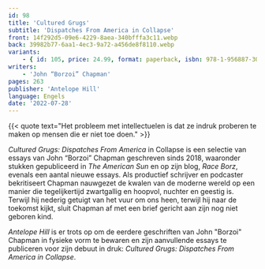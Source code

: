 ```yaml
---
id: 98
title: 'Cultured Grugs'
subtitle: 'Dispatches From America in Collapse'
front: 14f292d5-09e6-4229-8aea-340bfffa3c11.webp
back: 39982b77-6aa1-4ec3-9a72-a456de8f8110.webp
variants:
    - { id: 105, price: 24.99, format: paperback, isbn: 978-1-956887-30-3 }
writers:
    - 'John “Borzoi” Chapman'
pages: 263
publisher: 'Antelope Hill'
language: Engels
date: '2022-07-28'
---
```


{{< quote text="Het probleem met intellectuelen is dat ze indruk proberen te maken op mensen die er niet toe doen." >}}
 
*Cultured Grugs: Dispatches From America* in Collapse is een selectie van essays van John “Borzoi” Chapman geschreven sinds 2018, waaronder stukken gepubliceerd in *The American Sun* en op zijn blog, *Race Borz*, evenals een aantal nieuwe essays. Als productief schrijver en podcaster bekritiseert Chapman nauwgezet de kwalen van de moderne wereld op een manier die tegelijkertijd zwartgallig en hoopvol, nuchter en geestig is. Terwijl hij nederig getuigt van het vuur om ons heen, terwijl hij naar de toekomst kijkt, sluit Chapman af met een brief gericht aan zijn nog niet geboren kind.

*Antelope Hill* is er trots op om de eerdere geschriften van John "Borzoi" Chapman in fysieke vorm te bewaren en zijn aanvullende essays te publiceren voor zijn debuut in druk: *Cultured Grugs: Dispatches From America in Collapse*.
